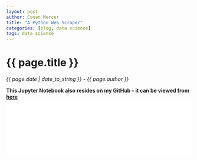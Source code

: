 ```yaml
---
layout: post
author: Conan Mercer
title: "A Python Web Scraper"
categories: [blog, data science]
tags: data science
---
```


<script src="https://polyfill.io/v3/polyfill.min.js?features=es6"></script>
<script id="MathJax-script" async
          src="https://cdn.jsdelivr.net/npm/mathjax@3/es5/tex-mml-chtml.js">
</script>
<script>
  function resizeIframe(obj) {
    obj.style.height = obj.contentWindow.document.documentElement.scrollHeight + 'px';
  }
</script>

<div class="post-paragraph">
  <h1>{{ page.title }}</h1>
  <p><i>{{ page.date | date_to_string }} - {{ page.author }}</i></p>
    <b>This Jupyter Notebook also resides on my GitHub - it can be viewed from <a href="https://github.com/ConanMercer/Web_Scraping/blob/master/WebScraper.ipynb" target="_blank">here</a></b>

<div class="post-paragraph">

<iframe src="{{site.baseurl}}/assets/html/WebScraper.html" width="100%" scrolling="no" frameBorder="0" onload="resizeIframe(this)"></iframe>

</div>
